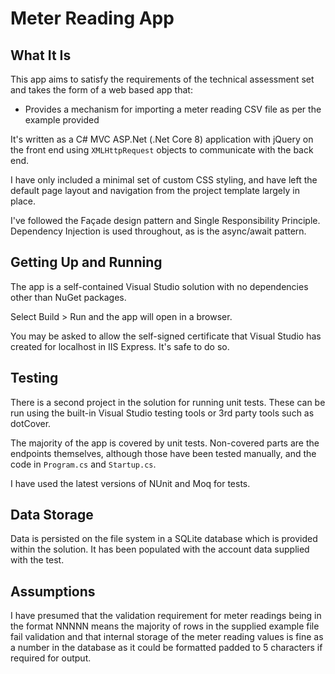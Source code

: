 # Meter Reading App

## What It Is

This app aims to satisfy the requirements of the technical assessment set and takes the form of a web based app that:

* Provides a mechanism for importing a meter reading CSV file as per the example provided

It's written as a C# MVC ASP.Net (.Net Core 8) application with jQuery on the front end using `XMLHttpRequest` objects to communicate with the back end.

I have only included a minimal set of custom CSS styling, and have left the default page layout and navigation from the project template largely in place.

I've followed the Façade design pattern and Single Responsibility Principle. Dependency Injection is used throughout, as is the async/await pattern.

## Getting Up and Running

The app is a self-contained Visual Studio solution with no dependencies other than NuGet packages.

Select Build > Run and the app will open in a browser.

You may be asked to allow the self-signed certificate that Visual Studio has created for localhost in IIS Express. It's safe to do so.

## Testing

There is a second project in the solution for running unit tests. These can be run using the built-in Visual Studio testing tools or 3rd party tools such as dotCover.

The majority of the app is covered by unit tests. Non-covered parts are the endpoints themselves, although those have been tested manually, and the code in `Program.cs` and `Startup.cs`.

I have used the latest versions of NUnit and Moq for tests.

## Data Storage

Data is persisted on the file system in a SQLite database which is provided within the solution. It has been populated with the account data supplied with the test.

## Assumptions

 I have presumed that the validation requirement for meter readings being in the format NNNNN means the majority of rows in the supplied example file
 fail validation and that internal storage of the meter reading values is fine as a number in the database as it could be formatted padded to 5 characters if required for output.
 